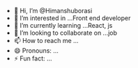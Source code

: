 - 👋 Hi, I’m @Himanshuborasi
- 👀 I’m interested in ...Front end developer 
- 🌱 I’m currently learning ...React, js
- 💞️ I’m looking to collaborate on ...job
- 📫 How to reach me ...
- 😄 Pronouns: ...
- ⚡ Fun fact: ...

<!---
Himanshuborasi/Himanshuborasi is a ✨ special ✨ repository because its `README.md` (this file) appears on your GitHub profile.
You can click the Preview link to take a look at your changes.
--->
